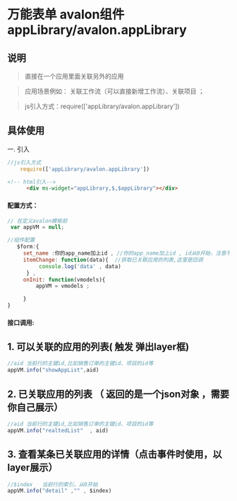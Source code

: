 # 万能表单 avalon组件  appLibrary/avalon.appLibrary

## 说明

  > 直接在一个应用里面关联另外的应用

  > 应用场景例如： 关联工作流（可以直接新增工作流）、关联项目  ；

  > js引入方式：require(['appLibrary/avalon.appLibrary'])

## 具体使用

一. 引入
````js
//js引入方式
    require(['appLibrary/avalon.appLibrary'])
````
````html
<!-- html引入-->
      <div ms-widget="appLibrary,$,$appLibrary"></div>
````
#### 配置方式：
````js
// 在定义avalon模板前 
 var appVM = null;

//组件配置
   $form:{
     set_name :你的app_name加上id , //你的app_name加上id , id从0开始，注意不能重复，一旦定义后不能修改
     itemChange: function(data){  //获取已关联应用的列表,这里是回调
          console.log('data' , data)
      } ,
     onInit: function(vmodels){
         appVM = vmodels ;

     }
}
````
#### 接口调用:

## 1. 可以关联的应用的列表( 触发 弹出layer框)
````js
//aid 当前行的主键id,比如销售订单的主键id、项目的id等 
appVM.info("showAppList",aid) 

````

## 2. 已关联应用的列表 （ 返回的是一个json对象 ，需要你自己展示）
````js
//aid 当前行的主键id,比如销售订单的主键id、项目的id等 
appVM.info("realtedList"  , aid) 

````

## 3. 查看某条已关联应用的详情（点击事件时使用，以layer展示）
````js
//$index   当前行的索引，从0开始
appVM.info("detail" ,"" , $index) 

````

